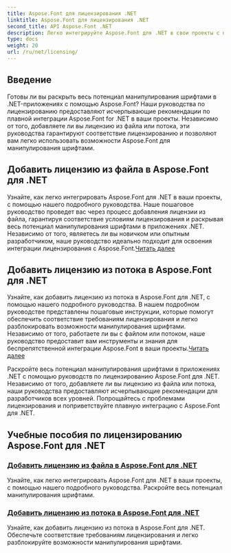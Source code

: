 ```yaml
---
title: Aspose.Font для лицензирования .NET
linktitle: Aspose.Font для лицензирования .NET
second_title: API Aspose.Font .NET
description: Легко интегрируйте Aspose.Font для .NET в свои проекты с помощью руководств по лицензированию. Добавляйте лицензии из файла или потока для беспрепятственного управления шрифтами.
type: docs
weight: 20
url: /ru/net/licensing/
---
```


## Введение

Готовы ли вы раскрыть весь потенциал манипулирования шрифтами в .NET-приложениях с помощью Aspose.Font? Наши руководства по лицензированию предоставляют исчерпывающие рекомендации по плавной интеграции Aspose.Font for .NET в ваши проекты. Независимо от того, добавляете ли вы лицензию из файла или потока, эти руководства гарантируют соответствие лицензированию и позволяют вам легко использовать возможности Aspose.Font для манипулирования шрифтами.

## Добавить лицензию из файла в Aspose.Font для .NET

 Узнайте, как легко интегрировать Aspose.Font для .NET в ваши проекты, с помощью нашего подробного руководства. Наше пошаговое руководство проведет вас через процесс добавления лицензии из файла, гарантируя соответствие условиям лицензирования и раскрывая весь потенциал манипулирования шрифтами в приложениях .NET. Независимо от того, являетесь ли вы новичком или опытным разработчиком, наше руководство идеально подходит для освоения интеграции лицензирования с Aspose.Font.[Читать далее](./add-license-from-file/)

## Добавить лицензию из потока в Aspose.Font для .NET

Узнайте, как добавить лицензию из потока в Aspose.Font для .NET, с помощью нашего подробного руководства. В нашем подробном руководстве представлены пошаговые инструкции, которые помогут обеспечить соответствие требованиям лицензирования и легко разблокировать возможности манипулирования шрифтами. Независимо от того, работаете ли вы с файлом или потоком, наше руководство предоставит вам инструменты и знания для беспрепятственной интеграции Aspose.Font в ваши проекты.[Читать далее](./add-license-from-stream/)

Раскройте весь потенциал манипулирования шрифтами в приложениях .NET с помощью руководств по лицензированию Aspose.Font для .NET. Независимо от того, добавляете ли вы лицензию из файла или потока, наши руководства предоставляют исчерпывающие рекомендации для разработчиков всех уровней. Попрощайтесь с проблемами лицензирования и поприветствуйте плавную интеграцию с Aspose.Font для .NET.
## Учебные пособия по лицензированию Aspose.Font для .NET
### [Добавить лицензию из файла в Aspose.Font для .NET](./add-license-from-file/)
Узнайте, как легко интегрировать Aspose.Font для .NET в ваши проекты, с помощью нашего подробного руководства. Раскройте весь потенциал манипулирования шрифтами.
### [Добавить лицензию из потока в Aspose.Font для .NET](./add-license-from-stream/)
Узнайте, как добавить лицензию из потока в Aspose.Font для .NET. Обеспечьте соответствие требованиям лицензирования и легко разблокируйте возможности манипулирования шрифтами.